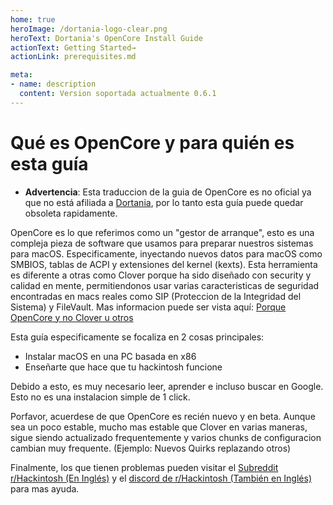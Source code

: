 ```yaml
---
home: true
heroImage: /dortania-logo-clear.png
heroText: Dortania's OpenCore Install Guide
actionText: Getting Started→
actionLink: prerequisites.md

meta:
- name: description
  content: Version soportada actualmente 0.6.1
---
```


# Qué es OpenCore y para quién es esta guía

* **Advertencia**: Esta traduccion de la guia de OpenCore es no oficial ya que no está afiliada a [Dortania](https://github.com/dortania), por lo tanto esta guía puede quedar obsoleta rapidamente.

OpenCore es lo que referimos como un "gestor de arranque", esto es una compleja pieza de software que usamos para preparar nuestros sistemas para macOS. Especificamente, inyectando nuevos datos para macOS como SMBIOS, tablas de ACPI y extensiones del kernel (kexts). Esta herramienta es diferente a otras como Clover porque ha sido diseñado con security y calidad en mente, permitiendonos usar varias caracteristicas de seguridad encontradas en macs reales como SIP (Proteccion de la Integridad del Sistema) y FileVault. Mas informacion puede ser vista aquí: [Porque OpenCore y no Clover u otros](why-oc.md)

Esta guía especificamente se focaliza en 2 cosas principales:

* Instalar macOS en una PC basada en x86
* Enseñarte que hace que tu hackintosh funcione

Debido a esto, es muy necesario leer, aprender e incluso buscar en Google.
Esto no es una instalacion simple de 1 click.

Porfavor, acuerdese de que OpenCore es recién nuevo y en beta. Aunque sea un poco estable, mucho mas estable que Clover en varias maneras, sigue siendo actualizado frequentemente y varios chunks de configuracion cambian muy frequente. (Ejemplo: Nuevos Quirks replazando otros)

Finalmente, los que tienen problemas pueden visitar el [Subreddit r/Hackintosh (En Inglés)](https://www.reddit.com/r/hackintosh/) y el [discord de r/Hackintosh (También en Inglés)](https://discord.gg/u8V7N5C) para mas ayuda.

